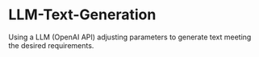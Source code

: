 # LLM-Text-Generation
Using a LLM (OpenAI API) adjusting parameters  to generate text meeting the desired requirements.
